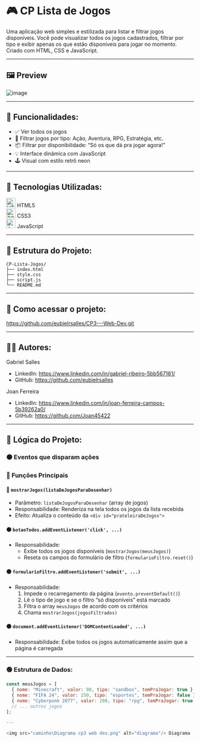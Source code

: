 # 🎮 CP Lista de Jogos

Uma aplicação web simples e estilizada para listar e filtrar jogos disponíveis. Você pode visualizar todos os jogos cadastrados, filtrar por tipo e exibir apenas os que estão disponíveis para jogar no momento. Criado com HTML, CSS e JavaScript.

---

## 🖼️ Preview

![image](https://github.com/user-attachments/assets/ab10501e-2b49-4add-9d22-479e0162e7e7)

---

## 🚀 Funcionalidades:

- ✅ Ver todos os jogos
- 🎯 Filtrar jogos por tipo: Ação, Aventura, RPG, Estratégia, etc.
- 📦 Filtrar por disponibilidade: “Só os que dá pra jogar agora!”
- 💡 Interface dinâmica com JavaScript
- 🕹️ Visual com estilo retrô neon

---

## 🧰 Tecnologias Utilizadas:

<img src="https://cdn.jsdelivr.net/gh/devicons/devicon/icons/html5/html5-original.svg" alt="HTML5" width="25"/> HTML5  
<img src="https://cdn.jsdelivr.net/gh/devicons/devicon/icons/css3/css3-original.svg" alt="CSS3" width="25"/> CSS3  
<img src="https://cdn.jsdelivr.net/gh/devicons/devicon/icons/javascript/javascript-original.svg" alt="JavaScript" width="25"/> JavaScript

---

## 📁 Estrutura do Projeto:

```
CP-Lista-Jogos/
├── index.html
├── style.css
├── script.js
└── README.md
```

---

## 🔗 Como acessar o projeto:

https://github.com/eubielrsalles/CP3---Web-Dev.git

---

## 👨‍💻 Autores:

Gabriel Salles  
- LinkedIn: https://www.linkedin.com/in/gabriel-ribeiro-5bb567161/
- GitHub: https://github.com/eubielrsalles

Joan Ferreira
- LinkedIn: https://www.linkedin.com/in/joan-ferreira-campos-5b39262a0/ 
- GitHub: https://github.com/Joan45422

---

## 🧠 Lógica do Projeto:

### 🟠 Eventos que disparam ações
### 🔵 Funções Principais

#### 🔵 `mostrarJogos(listaDeJogosParaDesenhar)`
- Parâmetro: `listaDeJogosParaDesenhar` (array de jogos)
- Responsabilidade: Renderiza na tela todos os jogos da lista recebida
- Efeito: Atualiza o conteúdo da `<div id="prateleiraDeJogos">`

#### 🟠 `botaoTodos.addEventListener('click', ...)`
- Responsabilidade:
  - Exibe todos os jogos disponíveis (`mostrarJogos(meusJogos)`)
  - Reseta os campos do formulário de filtro (`formularioFiltro.reset()`)

#### 🟠 `formularioFiltro.addEventListener('submit', ...)`
- Responsabilidade:
  1. Impede o recarregamento da página (`evento.preventDefault()`)
  2. Lê o tipo de jogo e se o filtro “só disponíveis” está marcado
  3. Filtra o array `meusJogos` de acordo com os critérios
  4. Chama `mostrarJogos(jogosFiltrados)`

#### 🟠 `document.addEventListener('DOMContentLoaded', ...)`
- Responsabilidade: Exibe todos os jogos automaticamente assim que a página é carregada

---

### 🟢 Estrutura de Dados:

```js
const meusJogos = [
  { nome: "Minecraft", valor: 90, tipo: "sandbox", temPraJogar: true },
  { nome: "FIFA 24", valor: 250, tipo: "esportes", temPraJogar: false },
  { nome: "Cyberpunk 2077", valor: 200, tipo: "rpg", temPraJogar: true },
  // ... outros jogos
];

---

<img src="caminho\Diagrama cp3 web dev.png" alt="diagrama"/> Diagrama
